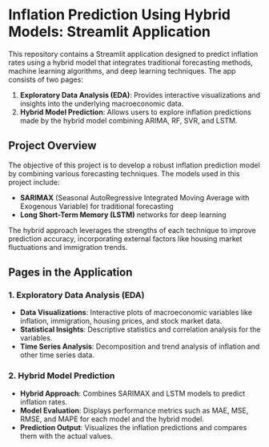 # Inflation Prediction Using Hybrid Models: Streamlit Application

This repository contains a Streamlit application designed to predict inflation rates using a hybrid model that integrates traditional forecasting methods, machine learning algorithms, and deep learning techniques. The app consists of two pages:
1. **Exploratory Data Analysis (EDA)**: Provides interactive visualizations and insights into the underlying macroeconomic data.
2. **Hybrid Model Prediction**: Allows users to explore inflation predictions made by the hybrid model combining ARIMA, RF, SVR, and LSTM.

## Project Overview

The objective of this project is to develop a robust inflation prediction model by combining various forecasting techniques. The models used in this project include:
- **SARIMAX** (Seasonal AutoRegressive Integrated Moving Average with Exogenous Variable) for traditional forecasting
- **Long Short-Term Memory (LSTM)** networks for deep learning

The hybrid approach leverages the strengths of each technique to improve prediction accuracy, incorporating external factors like housing market fluctuations and immigration trends.

## Pages in the Application

### 1. **Exploratory Data Analysis (EDA)**
   - **Data Visualizations**: Interactive plots of macroeconomic variables like inflation, immigration, housing prices, and stock market data.
   - **Statistical Insights**: Descriptive statistics and correlation analysis for the variables.
   - **Time Series Analysis**: Decomposition and trend analysis of inflation and other time series data.

### 2. **Hybrid Model Prediction**
   - **Hybrid Approach**: Combines SARIMAX and LSTM models to predict inflation rates.
   - **Model Evaluation**: Displays performance metrics such as MAE, MSE, RMSE, and MAPE for each model and the hybrid model.
   - **Prediction Output**: Visualizes the inflation predictions and compares them with the actual values.

